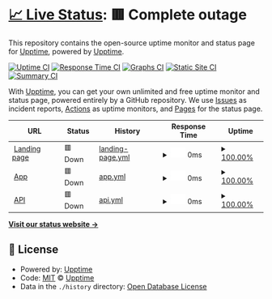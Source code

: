 # [📈 Live Status](https://upptime.github.io/upptime): <!--live status--> **🟥 Complete outage**

This repository contains the open-source uptime monitor and status page for [Upptime](https://upptime.js.org), powered by [Upptime](https://github.com/upptime/upptime).

[![Uptime CI](https://github.com/bartosz-maciaszek/veloop-upptime/workflows/Uptime%20CI/badge.svg)](https://github.com/bartosz-maciaszek/veloop-upptime/actions?query=workflow%3A%22Uptime+CI%22)
[![Response Time CI](https://github.com/bartosz-maciaszek/veloop-upptime/workflows/Response%20Time%20CI/badge.svg)](https://github.com/bartosz-maciaszek/veloop-upptime/actions?query=workflow%3A%22Response+Time+CI%22)
[![Graphs CI](https://github.com/bartosz-maciaszek/veloop-upptime/workflows/Graphs%20CI/badge.svg)](https://github.com/bartosz-maciaszek/veloop-upptime/actions?query=workflow%3A%22Graphs+CI%22)
[![Static Site CI](https://github.com/bartosz-maciaszek/veloop-upptime/workflows/Static%20Site%20CI/badge.svg)](https://github.com/bartosz-maciaszek/veloop-upptime/actions?query=workflow%3A%22Static+Site+CI%22)
[![Summary CI](https://github.com/bartosz-maciaszek/veloop-upptime/workflows/Summary%20CI/badge.svg)](https://github.com/bartosz-maciaszek/veloop-upptime/actions?query=workflow%3A%22Summary+CI%22)

With [Upptime](https://upptime.js.org), you can get your own unlimited and free uptime monitor and status page, powered entirely by a GitHub repository. We use [Issues](https://github.com/upptime/upptime/issues) as incident reports, [Actions](https://github.com/bartosz-maciaszek/veloop-upptime/actions) as uptime monitors, and [Pages](https://upptime.github.io/upptime) for the status page.

<!--start: status pages-->
<!-- This summary is generated by Upptime (https://github.com/upptime/upptime) -->
<!-- Do not edit this manually, your changes will be overwritten -->
<!-- prettier-ignore -->
| URL | Status | History | Response Time | Uptime |
| --- | ------ | ------- | ------------- | ------ |
| <img alt="" src="https://icons.duckduckgo.com/ip3/veloop.pl.ico" height="13"> [Landing page](https://veloop.pl) | 🟥 Down | [landing-page.yml](https://github.com/jolly-good/veloop-upptime/commits/HEAD/history/landing-page.yml) | <details><summary><img alt="Response time graph" src="./graphs/landing-page/response-time-week.png" height="20"> 0ms</summary><br><a href="https://bartosz-maciaszek.github.io/veloop-upptime/history/landing-page"><img alt="Response time 0" src="https://img.shields.io/endpoint?url=https%3A%2F%2Fraw.githubusercontent.com%2Fjolly-good%2Fveloop-upptime%2FHEAD%2Fapi%2Flanding-page%2Fresponse-time.json"></a><br><a href="https://bartosz-maciaszek.github.io/veloop-upptime/history/landing-page"><img alt="24-hour response time 0" src="https://img.shields.io/endpoint?url=https%3A%2F%2Fraw.githubusercontent.com%2Fjolly-good%2Fveloop-upptime%2FHEAD%2Fapi%2Flanding-page%2Fresponse-time-day.json"></a><br><a href="https://bartosz-maciaszek.github.io/veloop-upptime/history/landing-page"><img alt="7-day response time 0" src="https://img.shields.io/endpoint?url=https%3A%2F%2Fraw.githubusercontent.com%2Fjolly-good%2Fveloop-upptime%2FHEAD%2Fapi%2Flanding-page%2Fresponse-time-week.json"></a><br><a href="https://bartosz-maciaszek.github.io/veloop-upptime/history/landing-page"><img alt="30-day response time 0" src="https://img.shields.io/endpoint?url=https%3A%2F%2Fraw.githubusercontent.com%2Fjolly-good%2Fveloop-upptime%2FHEAD%2Fapi%2Flanding-page%2Fresponse-time-month.json"></a><br><a href="https://bartosz-maciaszek.github.io/veloop-upptime/history/landing-page"><img alt="1-year response time 0" src="https://img.shields.io/endpoint?url=https%3A%2F%2Fraw.githubusercontent.com%2Fjolly-good%2Fveloop-upptime%2FHEAD%2Fapi%2Flanding-page%2Fresponse-time-year.json"></a></details> | <details><summary><a href="https://bartosz-maciaszek.github.io/veloop-upptime/history/landing-page">100.00%</a></summary><a href="https://bartosz-maciaszek.github.io/veloop-upptime/history/landing-page"><img alt="All-time uptime 96.92%" src="https://img.shields.io/endpoint?url=https%3A%2F%2Fraw.githubusercontent.com%2Fjolly-good%2Fveloop-upptime%2FHEAD%2Fapi%2Flanding-page%2Fuptime.json"></a><br><a href="https://bartosz-maciaszek.github.io/veloop-upptime/history/landing-page"><img alt="24-hour uptime 100.00%" src="https://img.shields.io/endpoint?url=https%3A%2F%2Fraw.githubusercontent.com%2Fjolly-good%2Fveloop-upptime%2FHEAD%2Fapi%2Flanding-page%2Fuptime-day.json"></a><br><a href="https://bartosz-maciaszek.github.io/veloop-upptime/history/landing-page"><img alt="7-day uptime 100.00%" src="https://img.shields.io/endpoint?url=https%3A%2F%2Fraw.githubusercontent.com%2Fjolly-good%2Fveloop-upptime%2FHEAD%2Fapi%2Flanding-page%2Fuptime-week.json"></a><br><a href="https://bartosz-maciaszek.github.io/veloop-upptime/history/landing-page"><img alt="30-day uptime 100.00%" src="https://img.shields.io/endpoint?url=https%3A%2F%2Fraw.githubusercontent.com%2Fjolly-good%2Fveloop-upptime%2FHEAD%2Fapi%2Flanding-page%2Fuptime-month.json"></a><br><a href="https://bartosz-maciaszek.github.io/veloop-upptime/history/landing-page"><img alt="1-year uptime 100.00%" src="https://img.shields.io/endpoint?url=https%3A%2F%2Fraw.githubusercontent.com%2Fjolly-good%2Fveloop-upptime%2FHEAD%2Fapi%2Flanding-page%2Fuptime-year.json"></a></details>
| <img alt="" src="https://icons.duckduckgo.com/ip3/app.veloop.pl.ico" height="13"> [App](https://app.veloop.pl) | 🟥 Down | [app.yml](https://github.com/jolly-good/veloop-upptime/commits/HEAD/history/app.yml) | <details><summary><img alt="Response time graph" src="./graphs/app/response-time-week.png" height="20"> 0ms</summary><br><a href="https://bartosz-maciaszek.github.io/veloop-upptime/history/app"><img alt="Response time 0" src="https://img.shields.io/endpoint?url=https%3A%2F%2Fraw.githubusercontent.com%2Fjolly-good%2Fveloop-upptime%2FHEAD%2Fapi%2Fapp%2Fresponse-time.json"></a><br><a href="https://bartosz-maciaszek.github.io/veloop-upptime/history/app"><img alt="24-hour response time 0" src="https://img.shields.io/endpoint?url=https%3A%2F%2Fraw.githubusercontent.com%2Fjolly-good%2Fveloop-upptime%2FHEAD%2Fapi%2Fapp%2Fresponse-time-day.json"></a><br><a href="https://bartosz-maciaszek.github.io/veloop-upptime/history/app"><img alt="7-day response time 0" src="https://img.shields.io/endpoint?url=https%3A%2F%2Fraw.githubusercontent.com%2Fjolly-good%2Fveloop-upptime%2FHEAD%2Fapi%2Fapp%2Fresponse-time-week.json"></a><br><a href="https://bartosz-maciaszek.github.io/veloop-upptime/history/app"><img alt="30-day response time 0" src="https://img.shields.io/endpoint?url=https%3A%2F%2Fraw.githubusercontent.com%2Fjolly-good%2Fveloop-upptime%2FHEAD%2Fapi%2Fapp%2Fresponse-time-month.json"></a><br><a href="https://bartosz-maciaszek.github.io/veloop-upptime/history/app"><img alt="1-year response time 0" src="https://img.shields.io/endpoint?url=https%3A%2F%2Fraw.githubusercontent.com%2Fjolly-good%2Fveloop-upptime%2FHEAD%2Fapi%2Fapp%2Fresponse-time-year.json"></a></details> | <details><summary><a href="https://bartosz-maciaszek.github.io/veloop-upptime/history/app">100.00%</a></summary><a href="https://bartosz-maciaszek.github.io/veloop-upptime/history/app"><img alt="All-time uptime 96.99%" src="https://img.shields.io/endpoint?url=https%3A%2F%2Fraw.githubusercontent.com%2Fjolly-good%2Fveloop-upptime%2FHEAD%2Fapi%2Fapp%2Fuptime.json"></a><br><a href="https://bartosz-maciaszek.github.io/veloop-upptime/history/app"><img alt="24-hour uptime 100.00%" src="https://img.shields.io/endpoint?url=https%3A%2F%2Fraw.githubusercontent.com%2Fjolly-good%2Fveloop-upptime%2FHEAD%2Fapi%2Fapp%2Fuptime-day.json"></a><br><a href="https://bartosz-maciaszek.github.io/veloop-upptime/history/app"><img alt="7-day uptime 100.00%" src="https://img.shields.io/endpoint?url=https%3A%2F%2Fraw.githubusercontent.com%2Fjolly-good%2Fveloop-upptime%2FHEAD%2Fapi%2Fapp%2Fuptime-week.json"></a><br><a href="https://bartosz-maciaszek.github.io/veloop-upptime/history/app"><img alt="30-day uptime 100.00%" src="https://img.shields.io/endpoint?url=https%3A%2F%2Fraw.githubusercontent.com%2Fjolly-good%2Fveloop-upptime%2FHEAD%2Fapi%2Fapp%2Fuptime-month.json"></a><br><a href="https://bartosz-maciaszek.github.io/veloop-upptime/history/app"><img alt="1-year uptime 100.00%" src="https://img.shields.io/endpoint?url=https%3A%2F%2Fraw.githubusercontent.com%2Fjolly-good%2Fveloop-upptime%2FHEAD%2Fapi%2Fapp%2Fuptime-year.json"></a></details>
| <img alt="" src="https://icons.duckduckgo.com/ip3/api.veloop.pl.ico" height="13"> [API](https://api.veloop.pl) | 🟥 Down | [api.yml](https://github.com/jolly-good/veloop-upptime/commits/HEAD/history/api.yml) | <details><summary><img alt="Response time graph" src="./graphs/api/response-time-week.png" height="20"> 0ms</summary><br><a href="https://bartosz-maciaszek.github.io/veloop-upptime/history/api"><img alt="Response time 0" src="https://img.shields.io/endpoint?url=https%3A%2F%2Fraw.githubusercontent.com%2Fjolly-good%2Fveloop-upptime%2FHEAD%2Fapi%2Fapi%2Fresponse-time.json"></a><br><a href="https://bartosz-maciaszek.github.io/veloop-upptime/history/api"><img alt="24-hour response time 0" src="https://img.shields.io/endpoint?url=https%3A%2F%2Fraw.githubusercontent.com%2Fjolly-good%2Fveloop-upptime%2FHEAD%2Fapi%2Fapi%2Fresponse-time-day.json"></a><br><a href="https://bartosz-maciaszek.github.io/veloop-upptime/history/api"><img alt="7-day response time 0" src="https://img.shields.io/endpoint?url=https%3A%2F%2Fraw.githubusercontent.com%2Fjolly-good%2Fveloop-upptime%2FHEAD%2Fapi%2Fapi%2Fresponse-time-week.json"></a><br><a href="https://bartosz-maciaszek.github.io/veloop-upptime/history/api"><img alt="30-day response time 0" src="https://img.shields.io/endpoint?url=https%3A%2F%2Fraw.githubusercontent.com%2Fjolly-good%2Fveloop-upptime%2FHEAD%2Fapi%2Fapi%2Fresponse-time-month.json"></a><br><a href="https://bartosz-maciaszek.github.io/veloop-upptime/history/api"><img alt="1-year response time 0" src="https://img.shields.io/endpoint?url=https%3A%2F%2Fraw.githubusercontent.com%2Fjolly-good%2Fveloop-upptime%2FHEAD%2Fapi%2Fapi%2Fresponse-time-year.json"></a></details> | <details><summary><a href="https://bartosz-maciaszek.github.io/veloop-upptime/history/api">100.00%</a></summary><a href="https://bartosz-maciaszek.github.io/veloop-upptime/history/api"><img alt="All-time uptime 85.72%" src="https://img.shields.io/endpoint?url=https%3A%2F%2Fraw.githubusercontent.com%2Fjolly-good%2Fveloop-upptime%2FHEAD%2Fapi%2Fapi%2Fuptime.json"></a><br><a href="https://bartosz-maciaszek.github.io/veloop-upptime/history/api"><img alt="24-hour uptime 100.00%" src="https://img.shields.io/endpoint?url=https%3A%2F%2Fraw.githubusercontent.com%2Fjolly-good%2Fveloop-upptime%2FHEAD%2Fapi%2Fapi%2Fuptime-day.json"></a><br><a href="https://bartosz-maciaszek.github.io/veloop-upptime/history/api"><img alt="7-day uptime 100.00%" src="https://img.shields.io/endpoint?url=https%3A%2F%2Fraw.githubusercontent.com%2Fjolly-good%2Fveloop-upptime%2FHEAD%2Fapi%2Fapi%2Fuptime-week.json"></a><br><a href="https://bartosz-maciaszek.github.io/veloop-upptime/history/api"><img alt="30-day uptime 100.00%" src="https://img.shields.io/endpoint?url=https%3A%2F%2Fraw.githubusercontent.com%2Fjolly-good%2Fveloop-upptime%2FHEAD%2Fapi%2Fapi%2Fuptime-month.json"></a><br><a href="https://bartosz-maciaszek.github.io/veloop-upptime/history/api"><img alt="1-year uptime 100.00%" src="https://img.shields.io/endpoint?url=https%3A%2F%2Fraw.githubusercontent.com%2Fjolly-good%2Fveloop-upptime%2FHEAD%2Fapi%2Fapi%2Fuptime-year.json"></a></details>

<!--end: status pages-->

[**Visit our status website →**](https://upptime.github.io/upptime)

## 📄 License

- Powered by: [Upptime](https://github.com/upptime/upptime)
- Code: [MIT](./LICENSE) © [Upptime](https://upptime.js.org)
- Data in the `./history` directory: [Open Database License](https://opendatacommons.org/licenses/odbl/1-0/)
